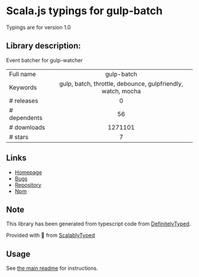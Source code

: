 
# Scala.js typings for gulp-batch

Typings are for version 1.0

## Library description:
Event batcher for gulp-watcher

|                    |                 |
| ------------------ | :-------------: |
| Full name          | gulp-batch |
| Keywords           | gulp, batch, throttle, debounce, gulpfriendly, watch, mocha |
| # releases         | 0 |
| # dependents       | 56 |
| # downloads        | 1271101 |
| # stars            | 7 |

## Links
- [Homepage](https://github.com/floatdrop/gulp-batch)
- [Bugs](https://github.com/floatdrop/gulp-batch/issues)
- [Repository](https://github.com/floatdrop/gulp-batch)
- [Npm](https://www.npmjs.com/package/gulp-batch)
    


## Note
This library has been generated from typescript code from [DefinitelyTyped](https://definitelytyped.org).

Provided with :purple_heart: from [ScalablyTyped](https://github.com/oyvindberg/ScalablyTyped)

## Usage
See [the main readme](../../readme.md) for instructions.


